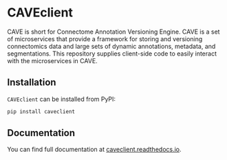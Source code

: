 # CAVEclient

CAVE is short for Connectome Annotation Versioning Engine. CAVE is a set of microservices
that provide a framework for storing and versioning connectomics data and large sets of
dynamic annotations, metadata, and segmentations. This repository supplies client-side
code to easily interact with the microservices in CAVE.

## Installation

`CAVEclient` can be installed from PyPI:

```bash
pip install caveclient
```

## Documentation

You can find full documentation at [caveclient.readthedocs.io](https://caveclient.readthedocs.io/).
